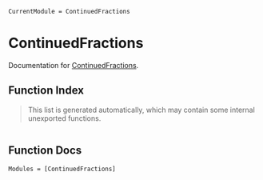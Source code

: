 ```@meta
CurrentModule = ContinuedFractions
```

# ContinuedFractions

Documentation for [ContinuedFractions](https://github.com/fork4jl/ContinuedFractions.jl).


## Function Index

> This list is generated automatically,
> which may contain some internal unexported functions.

```@index
```

## Function Docs

```@autodocs
Modules = [ContinuedFractions]
```
